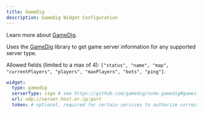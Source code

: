 ```yaml
---
title: GameDig
description: GameDig Widget Configuration
---
```


Learn more about [GameDig](https://github.com/gamedig/node-gamedig).

Uses the [GameDig](https://www.npmjs.com/package/gamedig) library to get game server information for any supported server type.

Allowed fields (limited to a max of 4): `["status", "name", "map", "currentPlayers", "players", "maxPlayers", "bots", "ping"]`.

```yaml
widget:
  type: gamedig
  serverType: csgo # see https://github.com/gamedig/node-gamedig#games-list
  url: udp://server.host.or.ip:port
  token: # optional, required for certain services to authorize correctly, i.e. Satisfactory
```

